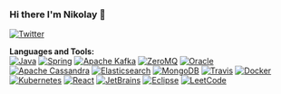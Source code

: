 ### Hi there I'm Nikolay 👋

[![Twitter](https://img.shields.io/badge/-Twitter-222222?style=flat-square&logo=twitter&logoColor=white&link=https://twitter.com/yoghoort)](https://twitter.com/yoghoort) 

**Languages and Tools:**  
[![Java](https://img.shields.io/badge/Java-orange?style=flat&logo=java&logoColor=white&link=https://github.com/bayborodin)](https://github.com/bayborodin) 
[![Spring](https://img.shields.io/badge/Spring-6DB33F?style=flat&logo=spring&logoColor=white&link=https://github.com/bayborodin)](https://github.com/bayborodin) 
[![Apache Kafka](https://img.shields.io/badge/Apache%20Kafka-black?style=flat&logo=apache-kafka&link=https://github.com/bayborodin)](https://github.com/bayborodin) 
[![ZeroMQ](https://img.shields.io/badge/ZeroMQ-DF0000?style=flat&logo=zeromq&link=https://github.com/bayborodin)](https://github.com/bayborodin) 
[![Oracle](https://img.shields.io/badge/Oracle-red?style=flat&logo=oracle&link=https://github.com/bayborodin)](https://github.com/bayborodin) 
[![Apache Cassandra](https://img.shields.io/badge/Apache%20Cassandra-1287B1?style=flat&logo=apache-cassandra&logoColor=white&link=https://github.com/bayborodin)](https://github.com/bayborodin) 
[![Elasticsearch](https://img.shields.io/badge/Elasticsearch-005571?style=flat&logo=elasticsearch&logoColor=white&link=https://github.com/bayborodin)](https://github.com/bayborodin) 
[![MongoDB](https://img.shields.io/badge/MongoDB-47A248?style=flat&logo=MongoDB&logoColor=white&link=https://github.com/bayborodin)](https://github.com/bayborodin) 
[![Travis](https://img.shields.io/badge/-Travis-red?style=flat&logo=travis&link=https://github.com/bayborodin)](https://github.com/bayborodin) 
[![Docker](https://img.shields.io/badge/-Docker-2496ED?style=flat&logo=docker&logoColor=white&link=https://github.com/bayborodin)](https://github.com/bayborodin) 
[![Kubernetes](https://img.shields.io/badge/-Kubernetes-326CE5?style=flat&logo=kubernetes&logoColor=white&link=https://github.com/bayborodin)](https://github.com/bayborodin) 
[![React](https://img.shields.io/badge/-React-black?style=flat&logo=react&link=https://github.com/bayborodin)](https://github.com/bayborodin) 
[![JetBrains](https://img.shields.io/badge/-JetBrains-000000?style=flat&logo=JetBrains&link=https://github.com/bayborodin)](https://github.com/bayborodin) 
[![Eclipse](https://img.shields.io/badge/-Eclipse-2C2255?style=flat&logo=Eclipse&link=https://github.com/bayborodin)](https://github.com/bayborodin) 
[![LeetCode](https://img.shields.io/badge/-LeetCode-02569B?style=flat&logo=leetCode&link=https://github.com/bayborodin)](https://github.com/bayborodin) 
